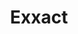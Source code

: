 ---
blog: https://blog.exxactcorp.com/
facebook: https://facebook.com/exxactcorp
linkedin: https://linkedin.com/company/exxact-corporation
logohandle: exxactcorp
sort: exxactcorp
title: Exxact
twitter: https://x.com/Exxactcorp
website: https://www.exxactcorp.com/
---